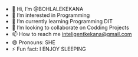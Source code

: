 - 👋 Hi, I’m @BOHLALEKEKANA
- 👀 I’m interested in Programming
- 🌱 I’m currently learning Programming DIT
- 💞️ I’m looking to collaborate on Codding Projects
- 📫 How to reach me inteligentkekana@gmail.com
- 😄 Pronouns: SHE
- ⚡ Fun fact: I ENJOY SLEEPING

<!---
BOHLALEKEKANA/BOHLALEKEKANA is a ✨ special ✨ repository because its `README.md` (this file) appears on your GitHub profile.
You can click the Preview link to take a look at your changes.
--->

